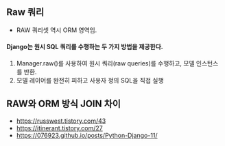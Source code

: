 
## Raw 쿼리

- RAW 쿼리셋 역시 ORM 영역임.
 
#### Django는 원시 SQL 쿼리를 수행하는 두 가지 방법을 제공한다. 
1. Manager.raw()를 사용하여 원시 쿼리(raw queries)를 수행하고, 모델 인스턴스를 반환. 
2. 모델 레이어를 완전히 피하고 사용자 정의 SQL을 직접 실행 


## RAW와 ORM 방식 JOIN 차이 
- https://russwest.tistory.com/43
- https://itinerant.tistory.com/27
- https://076923.github.io/posts/Python-Django-11/

